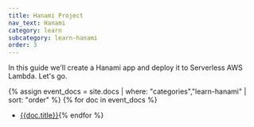 ```yaml
---
title: Hanami Project
nav_text: Hanami
category: learn
subcategory: learn-hanami
order: 3
---
```


In this guide we'll create a Hanami app and deploy it to Serverless AWS Lambda. Let's go.

{% assign event_docs = site.docs | where: "categories","learn-hanami" | sort: "order" %}
{% for doc in event_docs %}
* [{{doc.title}}]({{doc.url}}){% endfor %}
